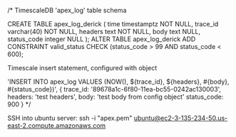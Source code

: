 /*
TimescaleDB 'apex_log' table schema

CREATE TABLE apex_log_derick (
	time          timestamptz NOT NULL,
	trace_id      varchar(40) NOT NULL,
	headers       text        NOT NULL,
	body          text        NULL,
	status_code   integer     NULL
);
ALTER TABLE apex_log_derick ADD CONSTRAINT valid_status CHECK (status_code > 99 AND status_code < 600);

Timescale insert statement, configured with object

'INSERT INTO apex_log VALUES (NOW(), ${trace_id}, ${headers}, #{body}, #{status_code})', {
	trace_id: '89678a1c-6f80-11ea-bc55-0242ac130003',
	headers: 'test headers',
	body: 'test body from config object'
	status_code: 900
}
*/

SSH into ubuntu server:
ssh -i "apex.pem" ubuntu@ec2-3-135-234-50.us-east-2.compute.amazonaws.com